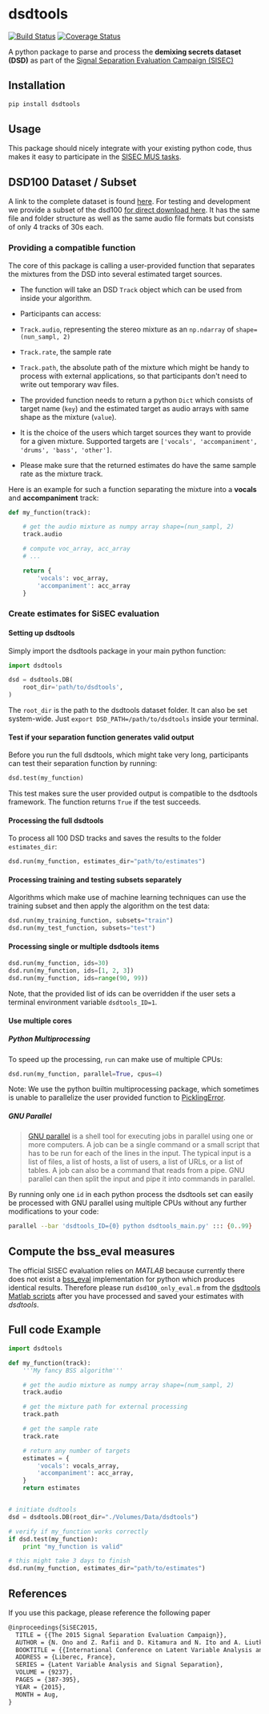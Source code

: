 # dsdtools

[![Build Status](https://travis-ci.org/faroit/dsdtools.svg?branch=master)](https://travis-ci.org/faroit/dsdtools)
[![Coverage Status](https://coveralls.io/repos/github/faroit/dsdtools/badge.svg?branch=master)](https://coveralls.io/github/faroit/dsdtools?branch=master)

A python package to parse and process the __demixing secrets dataset (DSD)__ as part of the [Signal Separation Evaluation Campaign (SISEC)](https://sisec.inria.fr/)

## Installation

```bash
pip install dsdtools
```

## Usage

This package should nicely integrate with your existing  python code, thus makes it easy to participate in the [SISEC MUS tasks](https://sisec.inria.fr/professionally-produced-music-recordings).

## DSD100 Dataset / Subset

A link to the complete dataset is found [here](https://sisec.inria.fr/professionally-produced-music-recordings). For testing and development we provide a subset of the dsd100 [for direct download here](https://www.loria.fr/~aliutkus/DSD100subset.zip). It has the same file and folder structure as well as the same audio file formats but consists of only 4 tracks of 30s each.

### Providing a compatible function

 The core of this package is calling a user-provided function that separates the mixtures from the DSD into several estimated target sources.

- The function will take an DSD ```Track``` object which can be used from inside your algorithm.
- Participants can access:

 - ```Track.audio```, representing the stereo mixture as an ```np.ndarray``` of ```shape=(nun_sampl, 2)```
 - ```Track.rate```, the sample rate
 - ```Track.path```, the absolute path of the mixture which might be handy to process with external applications, so that participants don't need to write out temporary wav files.

- The provided function needs to return a python ```Dict``` which consists of target name (```key```) and the estimated target as audio arrays with same shape as the mixture (```value```).
- It is the choice of the users which target sources they want to provide for a given mixture. Supported targets are ```['vocals', 'accompaniment', 'drums', 'bass', 'other']```.
- Please make sure that the returned estimates do have the same sample rate as the mixture track.

Here is an example for such a function separating the mixture into a __vocals__ and __accompaniment__ track:

```python
def my_function(track):

    # get the audio mixture as numpy array shape=(nun_sampl, 2)
    track.audio

    # compute voc_array, acc_array
    # ...

    return {
        'vocals': voc_array,
        'accompaniment': acc_array
    }
```

### Create estimates for SiSEC evaluation

#### Setting up dsdtools

Simply import the dsdtools package in your main python function:

```python
import dsdtools

dsd = dsdtools.DB(
    root_dir='path/to/dsdtools',
)
```

The ```root_dir``` is the path to the dsdtools dataset folder. It can also be set system-wide. Just ```export DSD_PATH=/path/to/dsdtools``` inside your terminal.

#### Test if your separation function generates valid output

Before you run the full dsdtools, which might take very long, participants can test their separation function by running:
```python
dsd.test(my_function)
```
This test makes sure the user provided output is compatible to the dsdtools framework. The function returns `True` if the test succeeds.

#### Processing the full dsdtools

To process all 100 DSD tracks and saves the results to the folder ```estimates_dir```:

```python
dsd.run(my_function, estimates_dir="path/to/estimates")
```

#### Processing training and testing subsets separately

Algorithms which make use of machine learning techniques can use the training subset and then apply the algorithm on the test data:

```python
dsd.run(my_training_function, subsets="train")
dsd.run(my_test_function, subsets="test")
```

#### Processing single or multiple dsdtools items

```python
dsd.run(my_function, ids=30)
dsd.run(my_function, ids=[1, 2, 3])
dsd.run(my_function, ids=range(90, 99))
```

Note, that the provided list of ids can be overridden if the user sets a terminal environment variable ```dsdtools_ID=1```.

#### Use multiple cores

##### Python Multiprocessing

To speed up the processing, `run` can make use of multiple CPUs:

```python
dsd.run(my_function, parallel=True, cpus=4)
```

Note: We use the python builtin multiprocessing package, which sometimes is unable to parallelize the user provided function to [PicklingError](http://stackoverflow.com/a/8805244).

##### GNU Parallel

> [GNU parallel](http://www.gnu.org/software/parallel) is a shell tool for executing jobs in parallel using one or more computers. A job can be a single command or a small script that has to be run for each of the lines in the input. The typical input is a list of files, a list of hosts, a list of users, a list of URLs, or a list of tables. A job can also be a command that reads from a pipe. GNU parallel can then split the input and pipe it into commands in parallel.

By running only one ```id``` in each python process the dsdtools set can easily be processed with GNU parallel using multiple CPUs without any further modifications to your code:

```bash
parallel --bar 'dsdtools_ID={0} python dsdtools_main.py' ::: {0..99}  
```

## Compute the bss_eval measures

The official SISEC evaluation relies on _MATLAB_ because currently there does not exist a [bss_eval](http://bass-db.gforge.inria.fr/bss_eval/) implementation for python which produces identical results.
Therefore please run ```dsd100_only_eval.m``` from the [dsdtools Matlab scripts](https://github.com/faroit/dsd100mat) after you have processed and saved your estimates with _dsdtools_.

## Full code Example

```python
import dsdtools

def my_function(track):
    '''My fancy BSS algorithm'''

    # get the audio mixture as numpy array shape=(num_sampl, 2)
    track.audio

    # get the mixture path for external processing
    track.path

    # get the sample rate
    track.rate

    # return any number of targets
    estimates = {
        'vocals': vocals_array,
        'accompaniment': acc_array,
    }
    return estimates


# initiate dsdtools
dsd = dsdtools.DB(root_dir="./Volumes/Data/dsdtools")

# verify if my_function works correctly
if dsd.test(my_function):
    print "my_function is valid"

# this might take 3 days to finish
dsd.run(my_function, estimates_dir="path/to/estimates")

```

## References

If you use this package, please reference the following paper

```tex
@inproceedings{SiSEC2015,
  TITLE = {{The 2015 Signal Separation Evaluation Campaign}},
  AUTHOR = {N. Ono and Z. Rafii and D. Kitamura and N. Ito and A. Liutkus},
  BOOKTITLE = {{International Conference on Latent Variable Analysis and Signal Separation  (LVA/ICA)}},
  ADDRESS = {Liberec, France},
  SERIES = {Latent Variable Analysis and Signal Separation},
  VOLUME = {9237},
  PAGES = {387-395},
  YEAR = {2015},
  MONTH = Aug,
}
```
